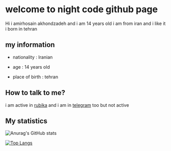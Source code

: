 # welcome to night code github page
Hi i amirhosain akhondzadeh and i am 14 years old i am from iran and i like it 
i born in tehran 
## my information

* nationality : Iranian

* age : 14 years old

* place of birth : tehran

## How to talk to me?
i am active in [rubika](https://rubika.ir/Night_code) and i am in [telegram](https://t.me/Night_code_programmer) too but not active

## My statistics

![Anurag's GitHub stats](https://github-readme-stats.vercel.app/api?username=nightcode-dev&show_icons=true&theme=vue-dark)

[![Top Langs](https://github-readme-stats.vercel.app/api/top-langs/?username=nightcode-dev&langs_count=8)](https://github.com/anuraghazra/github-readme-stats)


